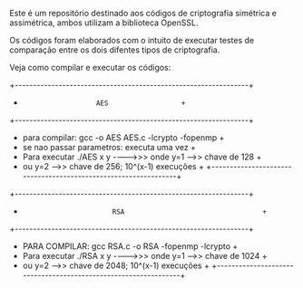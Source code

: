 Este é um repositório destinado aos códigos de criptografia 
simétrica e assimétrica, ambos utilizam a biblioteca OpenSSL.


Os códigos foram elaborados com o intuito de executar testes 
de comparação entre os dois difentes tipos de criptografia.

Veja como compilar e executar os códigos:

+----------------------------------------------------------------+
+	                    AES					 +
+----------------------------------------------------------------+
+ para compilar: gcc -o AES AES.c -lcrypto -fopenmp              +
+ se nao passar parametros: executa uma vez                      +
+ Para executar ./AES x y ---->>> onde y=1 -->> chave de 128     +
+ ou y=2 -->> chave de 256; 10^(x-1) execuções			 +
+----------------------------------------------------------------+

+----------------------------------------------------------------+
+                           RSA                                  +
+----------------------------------------------------------------+
+ PARA COMPILAR: gcc RSA.c -o RSA -fopenmp -lcrypto              +
+ Para executar ./RSA x y ---->>> onde y=1 -->> chave de 1024    + 
+ ou y=2 -->> chave de 2048; 10^(x-1) execuções                  +
+----------------------------------------------------------------+

